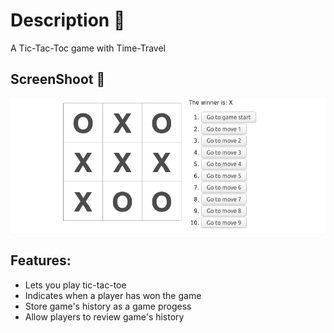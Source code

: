 # Description :book:
A Tic-Tac-Toc game with Time-Travel 

## ScreenShoot 📸
![Gato](images/screenShoot.png)


## Features:
- Lets you play tic-tac-toe
- Indicates when a player has won the game
- Store game's history as a game progess
- Allow players to review game's history